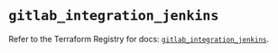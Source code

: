 # `gitlab_integration_jenkins`

Refer to the Terraform Registry for docs: [`gitlab_integration_jenkins`](https://registry.terraform.io/providers/gitlabhq/gitlab/17.6.1/docs/resources/integration_jenkins).
